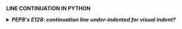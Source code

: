 <strong> LINE CONTINUATION IN PYTHON</strong>
<details>
  <summary><i><b>PEP8's E128: continuation line under-indented for visual indent?</b></i></summary>
<b>Two ways to continue lines with opening parenthesis

e.g

urlpatterns = patterns(' ', url(r'^$', listing, name='investment-listing')\
print('\n'.join([" ".join(["{:d}".format(item) for item in row]) for row in matrix])) too long right?
1. indenting to the opening bracket
- print('\n'.join([" ".join(["{:d}".format(item)\
  _____________________for item in row]) for row in matrix]))
2. no arguments on starting line, then indenting to a uniform level(if no other opening parethesis is present before breaking))
- urlpatterns = patterns(\
    _____' ',\
    _____url(r'^$', listing, name='investment-listing')\
 OR(if other parenthesis are opened before breaking follow rule 1 with rule 2)
 
print(\
___'\n'.join([" ".join(["{:d}".format(item)[normal indentation of 4 spaces here]\
___________for item in row]) for row in matrix]))[indent to parenthesis)</b>\
Note: backslash \ can also be used for line breaks or continuation\
  __ represent spaces
</details>
